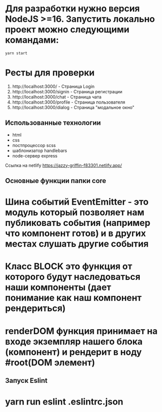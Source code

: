 # Для разработки нужно версия NodeJS >=16. Запустить локально проект можно следующими командами:

```
yarn start

```

# Ресты для проверки

1. http://localhost:3000/ - 				Страница Login
2. http://localhost:3000/signin - 	Страница регистрации
3. http://localhost:3000/chat - 		Страница чата
4. http://localhost:3000/profile - 	Страница пользователя
5. http://localhost:3000/dialog - 	Страница "модальное окно"

## Использованные технологии

- html
- css
- постпроцессор scss
- шаблонизатор handlebars
- node-сервер express

Ссылка на netlify https://jazzy-griffin-f83301.netlify.app/
## Основные функции папки core

# Шина событий EventEmitter - это модуль который позволяет нам публиковать события (например что компонент готов) и в других местах слушать другие события

# Класс BLOCK это функция от которого будут наследоваться наши компоненты (дает понимание как наш компонент рендериться)

# renderDOM функция принимает на входе экземпляр нашего блока (компонент) и рендерит в ноду #root(DOM элемент)

## Запуск Eslint
# yarn run eslint .eslintrc.json
